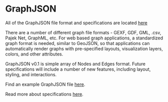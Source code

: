 GraphJSON
=========

All of the GraphJSON file format and specifications are located [here](wiki)

There are a number of different graph file formats - GEXF, GDF, GML, .csv, Pajek Net, GraphML, etc.  For web based graph applications, a standardized graph format is needed, similar to GeoJSON, so that applications can automatically render graphs with pre-specified layouts, visualization layers, colors, and other attributes.

GraphJSON v0.1 is simple array of Nodes and Edges format.  Future specifications will include a number of new features, including layout, styling, and interactions.

Find an example GraphJSON file [here](examples/data/bacon.json).

Read more about specifications [here](https://github.com/GraphAlchemist/GraphJSON/wiki/GraphJSON-v0.1-Specifications).
